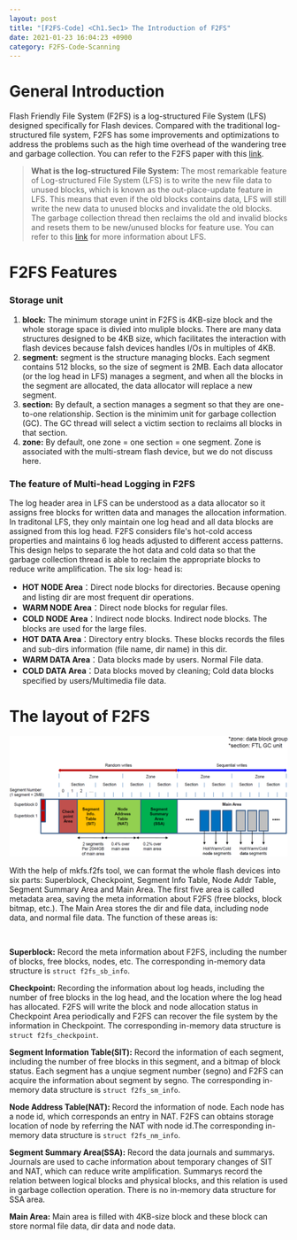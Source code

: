 ```yaml
---
layout: post
title: "[F2FS-Code] <Ch1.Sec1> The Introduction of F2FS"
date: 2021-01-23 16:04:23 +0900
category: F2FS-Code-Scanning
---
```



# General Introduction
Flash Friendly File System (F2FS) is a log-structured File System (LFS) designed specifically for Flash devices. Compared with the traditional log-structured file system, F2FS has some improvements and optimizations to address the problems such as the high time overhead of the wandering tree and garbage collection. You can refer to the F2FS paper with this [link](https://www.usenix.org/system/files/conference/fast15/fast15-paper-lee.pdf).

> **What is the log-structured File System:**
The most remarkable feature of Log-structured File System (LFS) is to write the new file data to unused blocks, which is known as the out-place-update feature in LFS. This means that even if the old blocks contains data, LFS will still write the new data to unused blocks and invalidate the old blocks. The garbage collection thread then reclaims the old and invalid blocks and resets them to be new/unused blocks for feature use. You can refer to this [link](http://pages.cs.wisc.edu/~remzi/OSTEP/file-lfs.pdf) for more information about LFS.


# F2FS Features

### Storage unit
1. **block:** The minimum storage unint in F2FS is 4KB-size block and the whole storage space is divied into muliple blocks. There are many data structures designed to be 4KB size, which facilitates the interaction with flash devices because falsh devices handles I/Os in multiples of 4KB.
2. **segment:** segment is the structure managing blocks. Each segment contains 512 blocks, so the size of segment is 2MB. Each data allocator (or the log head in LFS) manages a segment, and when all the blocks in the segment are allocated, the data allocator will replace a new segment.
3. **section:** By default, a section manages a segment so that they are one-to-one relationship. Section is the minimim unit for garbage collection (GC). The GC thread will select a victim section to reclaims all blocks in that section.
4. **zone:** By default, one zone = one section = one segment. Zone is associated with the multi-stream flash device, but we do not discuss here.

### The feature of Multi-head Logging in F2FS

The log header area in LFS can be understood as a data allocator so it assigns free blocks for written data and manages the allocation information. In traditonal LFS, they only maintain one log head and all data blocks are assigned from this log head. F2FS considers file's hot-cold access properties and maintains 6 log heads adjusted to different access patterns. This design helps to separate the hot data and cold data so that the garbage collection thread is able to reclaim the appropriate blocks to reduce write amplification. The six log- head is:

- **HOT NODE Area**：Direct node blocks for directories. Because opening and listing dir are most frequent dir operations.
- **WARM NODE Area**：Direct node blocks for regular files.
- **COLD NODE Area**：Indirect node blocks. Indirect node blocks. The blocks are used for the large files.
- **HOT DATA Area**：Directory entry blocks. These blocks records the files and sub-dirs information (file name, dir name) in this dir.
- **WARM DATA Area**：Data blocks made by users. Normal File data.
- **COLD DATA Area**：Data blocks moved by cleaning; Cold data blocks specified by users/Multimedia file data.


# The layout of F2FS

<div align=center>
<img src="/public/img/F2FS-Scanning/F2FS-CH1/f2fs-layout.png" width="950" />
</div>

With the help of mkfs.f2fs tool, we can format the whole flash devices into six parts: Superblock, Checkpoint, Segment Info Table, Node Addr Table, Segment Summary Area and Main Area. The first five area is called metadata area, saving the meta information about F2FS (free blocks, block bitmap, etc.). The Main Area stores the dir and file data, including node data, and normal file data. The function of these areas is:

<br/>

**Superblock:** Record the meta information about F2FS, including the number of blocks, free blocks, nodes, etc. The corresponding in-memory data structure is `struct f2fs_sb_info`. 

**Checkpoint:** Recording the information about log heads, including the number of free blocks in the log head, and the location where the log head has allocated. F2FS will write the block and node allocation status in Checkpoint Area periodically and F2FS can recover the file system by the information in Checkpoint. The corresponding in-memory data structure is `struct f2fs_checkpoint`. 

**Segment Information Table(SIT):** Record the information of each segment, including the number of free blocks in this segment, and a bitmap of block status. Each segment has a unqiue segment number (segno) and F2FS can acquire the information about segment by segno. The corresponding in-memory data structure is `struct f2fs_sm_info`. 

**Node Address Table(NAT):** Record the information of node. Each node has a node id, which corresponds an entry in NAT. F2FS can obtains storage location of node by referring the NAT with node id.The corresponding in-memory data structure is `struct f2fs_nm_info`. 

**Segment Summary Area(SSA):** Record the data journals and summarys. Journals are used to cache information about temporary changes of SIT and NAT, which can reduce write amplification. Summarys record the relation between logical blocks and physical blocks, and this relation is used in garbage collection operation. There is no in-memory data structure for SSA area.

**Main Area:** Main area is filled with 4KB-size block and these block can store normal file data, dir data and node data.


